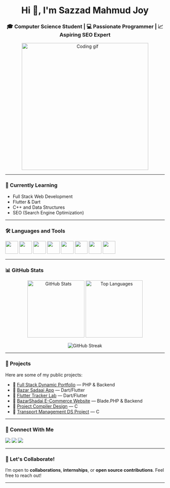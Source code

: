 <h1 align="center">Hi 👋, I'm Sazzad Mahmud Joy</h1>
<h3 align="center">🎓 Computer Science Student | 💻 Passionate Programmer | 📈 Aspiring SEO Expert</h3>

<p align="center">
  <img src="https://user-images.githubusercontent.com/55389276/140866485-8fb1c876-9a8f-4d6a-98dc-08c4981eaf70.gif" width="400" alt="Coding gif" />
</p>

---

### 🌱 Currently Learning
- Full Stack Web Development
- Flutter & Dart
- C++ and Data Structures
- SEO (Search Engine Optimization)

---


### 🛠️ Languages and Tools

<p align="left">
  <img src="https://cdn.jsdelivr.net/gh/devicons/devicon/icons/c/c-original.svg" width="40" height="40"/>
  <img src="https://cdn.jsdelivr.net/gh/devicons/devicon/icons/cplusplus/cplusplus-original.svg" width="40" height="40"/>
  <img src="https://cdn.jsdelivr.net/gh/devicons/devicon/icons/html5/html5-original-wordmark.svg" width="40" height="40"/>
  <img src="https://cdn.jsdelivr.net/gh/devicons/devicon/icons/css3/css3-original-wordmark.svg" width="40" height="40"/>
  <img src="https://cdn.jsdelivr.net/gh/devicons/devicon/icons/java/java-original.svg" width="40" height="40"/>
  <img src="https://cdn.jsdelivr.net/gh/devicons/devicon/icons/python/python-original.svg" width="40" height="40"/>
  <img src="https://cdn.jsdelivr.net/gh/devicons/devicon/icons/flutter/flutter-original.svg" width="40" height="40"/>
  <img src="https://cdn.jsdelivr.net/gh/devicons/devicon/icons/php/php-original.svg" width="40" height="40"/>
</p>

---

### 📊 GitHub Stats

<p align="center">
  <img src="https://github-readme-stats.vercel.app/api?username=smjoy222&show_icons=true" alt="GitHub Stats" height="180"/>
  <img src="https://github-readme-stats.vercel.app/api/top-langs/?username=smjoy222&layout=compact" alt="Top Languages" height="180"/>
</p>

<p align="center">
  <img src="https://github-readme-streak-stats.herokuapp.com/?user=smjoy222" alt="GitHub Streak" />
</p>

---

### 📌 Projects

Here are some of my public projects:

- 🔗 [Full Stack Dynamic Portfolio](https://github.com/smjoy222/Full-Stack-Dynamic-Portfolio) — PHP & Backend
- 🔗 [Bazar Sadaai App](https://github.com/smjoy222/bazar_sadaai_app) — Dart/Flutter
- 🔗 [Flutter Tracker Lab](https://github.com/smjoy222/flutter_5777_development_tracker_lab) — Dart/Flutter
- 🔗 [BazarShadai E-Commerce Website](https://github.com/smjoy222/BazarShadai_E-Commerce_Website) — Blade.PHP & Backend
- 🔗 [Project Compiler Design](https://github.com/smjoy222/Project-Compiler-Design) — C
- 🔗 [Transport Management DS Project](https://github.com/smjoy222/Transport-Mangement-Project-Data-Structure-) — C

---

### 💼 Connect With Me
<p align="left">
  <a href="https://twitter.com/sazzad_222" target="_blank"><img src="https://img.shields.io/badge/Twitter-1DA1F2?style=for-the-badge&logo=twitter&logoColor=white"/></a>
  <a href="https://www.linkedin.com/in/sazzad-mahmud-joy-2a5391296/" target="_blank"><img src="https://img.shields.io/badge/LinkedIn-0077B5?style=for-the-badge&logo=linkedin&logoColor=white"/></a>
  <a href="https://www.facebook.com/smjoy222/" target="_blank"><img src="https://img.shields.io/badge/Facebook-1877F2?style=for-the-badge&logo=facebook&logoColor=white"/></a>
</p>

---

### 🚀 Let's Collaborate!

I’m open to **collaborations**, **internships**, or **open source contributions**. Feel free to reach out!

---

